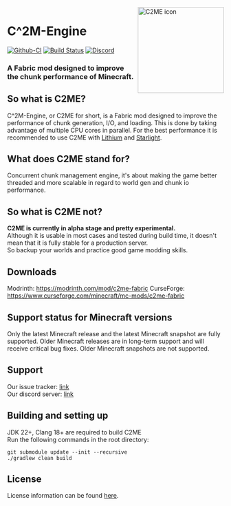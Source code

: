 <img width="200" src="https://github.com/RelativityMC/C2ME-fabric/raw/ver/1.17/src/main/resources/assets/c2me/icon.png" alt="C2ME icon" align="right">
<div align="left">
<h1>C^2M-Engine</h1>

[![Github-CI](https://github.com/RelativityMC/C2ME-fabric/workflows/C2ME%20Build%20Script/badge.svg)](https://github.com/RelativityMC/C2ME-fabric/actions?query=workflow%3ACI)
[![Build Status](https://ci.codemc.io/job/RelativityMC/job/C2ME-fabric/job/ver%252F1.18/badge/icon)](https://ci.codemc.io/job/RelativityMC/job/C2ME-fabric/job/ver%252F1.18/)
[![Discord](https://img.shields.io/discord/756715786747248641?logo=discord&logoColor=white)](https://discord.gg/Kdy8NM5HW4)
<h3>A Fabric mod designed to improve the chunk performance of Minecraft.</h3>
</div>

## So what is C2ME?
C^2M-Engine, or C2ME for short, is a Fabric mod designed to improve the performance of chunk generation, I/O, and loading. This is done by taking advantage of multiple CPU cores in parallel. For the best performance it is recommended to use C2ME with [Lithium](https://github.com/CaffeineMC/lithium-fabric) and [Starlight](https://github.com/Spottedleaf/Starlight).

## What does C2ME stand for?
Concurrent chunk management engine, it's about making the game better threaded and more scalable in regard to world gen and chunk io performance.

## So what is C2ME not?
**C2ME is currently in alpha stage and pretty experimental.**  
Although it is usable in most cases and tested during build time, it doesn't mean that it is fully stable for a production server.  
So backup your worlds and practice good game modding skills.

## Downloads
Modrinth: https://modrinth.com/mod/c2me-fabric
CurseForge: https://www.curseforge.com/minecraft/mc-mods/c2me-fabric

## Support status for Minecraft versions
Only the latest Minecraft release and the latest Minecraft snapshot are fully supported. 
Older Minecraft releases are in long-term support and will receive critical bug fixes.
Older Minecraft snapshots are not supported. 

## Support
Our issue tracker: [link](https://github.com/RelativityMC/C2ME-fabric/issues)  
Our discord server: [link](https://discord.gg/Kdy8NM5HW4)

## Building and setting up
JDK 22+, Clang 18+ are required to build C2ME  
Run the following commands in the root directory:

```shell
git submodule update --init --recursive
./gradlew clean build
```

## License
License information can be found [here](/LICENSE).

